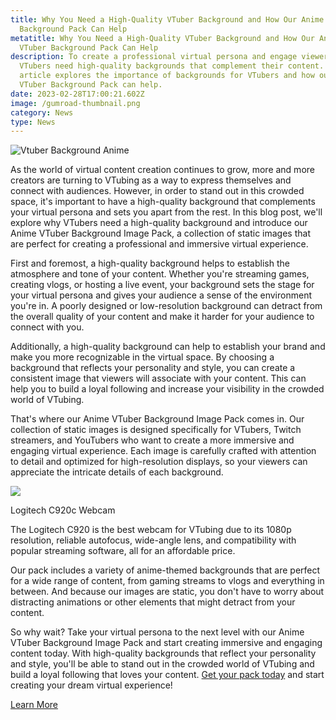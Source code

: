```yaml
---
title: Why You Need a High-Quality VTuber Background and How Our Anime VTuber
  Background Pack Can Help
metatitle: Why You Need a High-Quality VTuber Background and How Our Anime
  VTuber Background Pack Can Help
description: To create a professional virtual persona and engage viewers,
  VTubers need high-quality backgrounds that complement their content. Our
  article explores the importance of backgrounds for VTubers and how our Anime
  VTuber Background Pack can help.
date: 2023-02-28T17:00:21.602Z
image: /gumroad-thumbnail.png
category: News
type: News
---
```

![Vtuber Background Anime](/gumroad-header.png "Vtuber Background Anime")

As the world of virtual content creation continues to grow, more and more creators are turning to VTubing as a way to express themselves and connect with audiences. However, in order to stand out in this crowded space, it's important to have a high-quality background that complements your virtual persona and sets you apart from the rest. In this blog post, we'll explore why VTubers need a high-quality background and introduce our Anime VTuber Background Image Pack, a collection of static images that are perfect for creating a professional and immersive virtual experience.

First and foremost, a high-quality background helps to establish the atmosphere and tone of your content. Whether you're streaming games, creating vlogs, or hosting a live event, your background sets the stage for your virtual persona and gives your audience a sense of the environment you're in. A poorly designed or low-resolution background can detract from the overall quality of your content and make it harder for your audience to connect with you.

Additionally, a high-quality background can help to establish your brand and make you more recognizable in the virtual space. By choosing a background that reflects your personality and style, you can create a consistent image that viewers will associate with your content. This can help you to build a loyal following and increase your visibility in the crowded world of VTubing.

That's where our Anime VTuber Background Image Pack comes in. Our collection of static images is designed specifically for VTubers, Twitch streamers, and YouTubers who want to create a more immersive and engaging virtual experience. Each image is carefully crafted with attention to detail and optimized for high-resolution displays, so your viewers can appreciate the intricate details of each background.

<div class="row my-4">
<div class="col-lg-4">

<a href="https://www.amazon.com/Logitech-Mic-Enabled-Certified-Microsoft-Compatible/dp/B09DVGV7BH?pd_rd_w=nme3A&content-id=amzn1.sym.1bcf206d-941a-4dd9-9560-bdaa3c824953&pf_rd_p=1bcf206d-941a-4dd9-9560-bdaa3c824953&pf_rd_r=DHT9CQ3A7S4S5JYA240B&pd_rd_wg=REUMD&pd_rd_r=b2ea046d-3d3d-4521-b887-ad1017fe4985&pd_rd_i=B09DVGV7BH&linkCode=li3&tag=gamestreamingsetup-20&linkId=ed260768c0732e1cdaae63ca1ce455e4&language=en_US&ref_=as_li_ss_il" target="_blank"><img border="0" src="//ws-na.amazon-adsystem.com/widgets/q?_encoding=UTF8&ASIN=B09DVGV7BH&Format=_SL250_&ID=AsinImage&MarketPlace=US&ServiceVersion=20070822&WS=1&tag=gamestreamingsetup-20&language=en_US" ></a><img src="https://ir-na.amazon-adsystem.com/e/ir?t=gamestreamingsetup-20&language=en_US&l=li3&o=1&a=B09DVGV7BH" width="1" height="1" border="0" alt="" style="border:none !important; margin:0px !important;" />

</div>
<div class="col-lg-8>

## Logitech C920c Webcam

The Logitech C920 is the best webcam for VTubing due to its 1080p resolution, reliable autofocus, wide-angle lens, and compatibility with popular streaming software, all for an affordable price.




</div>

</div>

Our pack includes a variety of anime-themed backgrounds that are perfect for a wide range of content, from gaming streams to vlogs and everything in between. And because our images are static, you don't have to worry about distracting animations or other elements that might detract from your content.

So why wait? Take your virtual persona to the next level with our Anime VTuber Background Image Pack and start creating immersive and engaging content today. With high-quality backgrounds that reflect your personality and style, you'll be able to stand out in the crowded world of VTubing and build a loyal following that loves your content. [Get your pack today](https://minva.gumroad.com/l/vtuber-anime-backgrounds) and start creating your dream virtual experience!

<a href="https://minva.gumroad.com/l/vtuber-anime-backgrounds" class="btn btn-primary">Learn More</a>